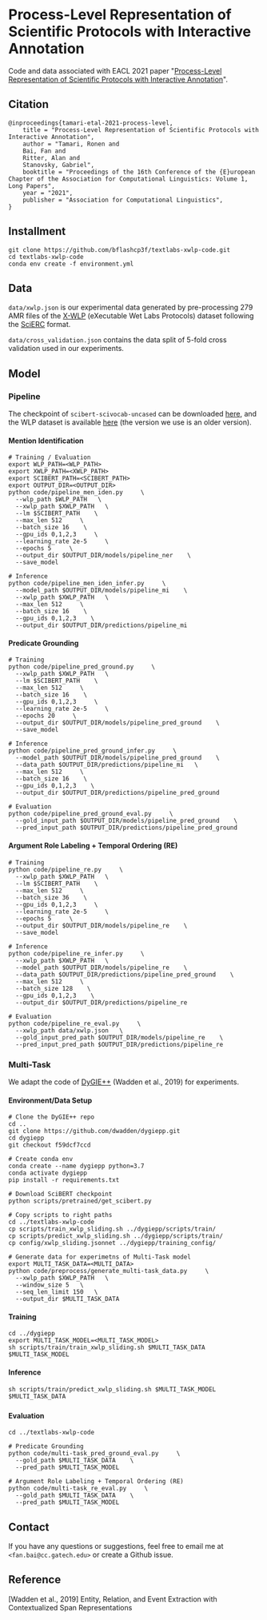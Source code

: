  Process-Level Representation of Scientific Protocols with Interactive Annotation
=========================

Code and data associated with EACL 2021 paper "[Process-Level Representation of Scientific Protocols with Interactive Annotation](https://textlabs.github.io/)".

## Citation
```
@inproceedings{tamari-etal-2021-process-level,
    title = "Process-Level Representation of Scientific Protocols with Interactive Annotation",
    author = "Tamari, Ronen and
    Bai, Fan and
    Ritter, Alan and
    Stanovsky, Gabriel",
    booktitle = "Proceedings of the 16th Conference of the {E}uropean Chapter of the Association for Computational Linguistics: Volume 1, Long Papers",
    year = "2021",
    publisher = "Association for Computational Linguistics",
}
```

## Installment
```
git clone https://github.com/bflashcp3f/textlabs-xwlp-code.git
cd textlabs-xwlp-code
conda env create -f environment.yml
```

## Data
`data/xwlp.json` is our experimental data generated by pre-processing 279 AMR files of the [X-WLP](https://github.com/ronentk/textlabs-xwlp-data) (eXecutable Wet Labs Protocols) dataset
following the [SciERC](https://github.com/dwadden/dygiepp/blob/master/doc/data.md) format. 

`data/cross_validation.json` contains the data split of 5-fold cross validation used in our experiments. 

## Model
### Pipeline 
The checkpoint of `scibert-scivocab-uncased` can be downloaded [here](https://github.com/allenai/scibert), and 
the WLP dataset is available [here](https://drive.google.com/file/d/1ba49R1KU4JdKV9D0Vr122t5NUEwCR7mQ/view?usp=sharing) (the version we use is an older version).

#### Mention Identification
```
# Training / Evaluation
export WLP_PATH=<WLP_PATH>
export XWLP_PATH=<XWLP_PATH>
export SCIBERT_PATH=<SCIBERT_PATH>
export OUTPUT_DIR=<OUTPUT_DIR>
python code/pipeline_men_iden.py     \
  --wlp_path $WLP_PATH   \
  --xwlp_path $XWLP_PATH   \
  --lm $SCIBERT_PATH    \
  --max_len 512     \
  --batch_size 16    \
  --gpu_ids 0,1,2,3     \
  --learning_rate 2e-5     \
  --epochs 5     \
  --output_dir $OUTPUT_DIR/models/pipeline_ner    \
  --save_model

# Inference
python code/pipeline_men_iden_infer.py     \
  --model_path $OUTPUT_DIR/models/pipeline_mi    \
  --xwlp_path $XWLP_PATH   \
  --max_len 512     \
  --batch_size 16    \
  --gpu_ids 0,1,2,3    \
  --output_dir $OUTPUT_DIR/predictions/pipeline_mi
```

#### Predicate Grounding
```
# Training
python code/pipeline_pred_ground.py     \
  --xwlp_path $XWLP_PATH   \
  --lm $SCIBERT_PATH    \
  --max_len 512     \
  --batch_size 16    \
  --gpu_ids 0,1,2,3     \
  --learning_rate 2e-5     \
  --epochs 20     \
  --output_dir $OUTPUT_DIR/models/pipeline_pred_ground    \
  --save_model

# Inference
python code/pipeline_pred_ground_infer.py     \
  --model_path $OUTPUT_DIR/models/pipeline_pred_ground    \
  --data_path $OUTPUT_DIR/predictions/pipeline_mi   \
  --max_len 512     \
  --batch_size 16    \
  --gpu_ids 0,1,2,3    \
  --output_dir $OUTPUT_DIR/predictions/pipeline_pred_ground

# Evaluation
python code/pipeline_pred_ground_eval.py     \
  --gold_input_path $OUTPUT_DIR/models/pipeline_pred_ground    \
  --pred_input_path $OUTPUT_DIR/predictions/pipeline_pred_ground
```

#### Argument Role Labeling + Temporal Ordering (RE)
```
# Training
python code/pipeline_re.py     \
  --xwlp_path $XWLP_PATH   \
  --lm $SCIBERT_PATH    \
  --max_len 512     \
  --batch_size 36    \
  --gpu_ids 0,1,2,3     \
  --learning_rate 2e-5     \
  --epochs 5     \
  --output_dir $OUTPUT_DIR/models/pipeline_re    \
  --save_model

# Inference
python code/pipeline_re_infer.py     \
  --xwlp_path $XWLP_PATH   \
  --model_path $OUTPUT_DIR/models/pipeline_re    \
  --data_path $OUTPUT_DIR/predictions/pipeline_pred_ground    \
  --max_len 512     \
  --batch_size 128    \
  --gpu_ids 0,1,2,3    \
  --output_dir $OUTPUT_DIR/predictions/pipeline_re

# Evaluation
python code/pipeline_re_eval.py     \
  --xwlp_path data/xwlp.json   \
  --gold_input_pred_path $OUTPUT_DIR/models/pipeline_re    \
  --pred_input_pred_path $OUTPUT_DIR/predictions/pipeline_re
```


### Multi-Task
We adapt the code of [DyGIE++](https://github.com/dwadden/dygiepp) (Wadden et al., 2019) for experiments.
#### Environment/Data Setup
```
# Clone the DyGIE++ repo
cd ..
git clone https://github.com/dwadden/dygiepp.git
cd dygiepp
git checkout f59dcf7ccd

# Create conda env
conda create --name dygiepp python=3.7
conda activate dygiepp
pip install -r requirements.txt

# Download SciBERT checkpoint
python scripts/pretrained/get_scibert.py

# Copy scripts to right paths
cd ../textlabs-xwlp-code
cp scripts/train_xwlp_sliding.sh ../dygiepp/scripts/train/
cp scripts/predict_xwlp_sliding.sh ../dygiepp/scripts/train/
cp config/xwlp_sliding.jsonnet ../dygiepp/training_config/

# Generate data for experimetns of Multi-Task model
export MULTI_TASK_DATA=<MULTI_DATA>
python code/preprocess/generate_multi-task_data.py     \
  --xwlp_path $XWLP_PATH   \
  --window_size 5   \
  --seq_len_limit 150   \
  --output_dir $MULTI_TASK_DATA
```

#### Training
```
cd ../dygiepp
export MULTI_TASK_MODEL=<MULTI_TASK_MODEL>
sh scripts/train/train_xwlp_sliding.sh $MULTI_TASK_DATA $MULTI_TASK_MODEL
```

#### Inference
```
sh scripts/train/predict_xwlp_sliding.sh $MULTI_TASK_MODEL $MULTI_TASK_DATA
```
### 

#### Evaluation
```
cd ../textlabs-xwlp-code

# Predicate Grounding
python code/multi-task_pred_ground_eval.py     \
  --gold_path $MULTI_TASK_DATA    \
  --pred_path $MULTI_TASK_MODEL

# Argument Role Labeling + Temporal Ordering (RE)
python code/multi-task_re_eval.py     \
  --gold_path $MULTI_TASK_DATA    \
  --pred_path $MULTI_TASK_MODEL
```

## Contact
If you have any questions or suggestions, feel free to email me at 
`<fan.bai@cc.gatech.edu>` or create a Github issue.


## Reference
[Wadden et al., 2019]  Entity, Relation, and Event Extraction with Contextualized Span Representations
